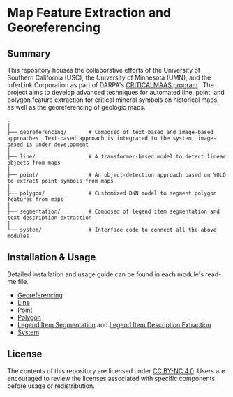 # Map Feature Extraction and Georeferencing

## Summary
This repository houses the collaborative efforts of the University of Southern California (USC), the University of Minnesota (UMN), and the InferLink Corporation as part of DARPA's [CRITICALMAAS program](https://knowledge-computing.github.io/criticalmaas-web/) . 
The project aims to develop advanced techniques for automated line, point, and polygon feature extraction for critical mineral symbols on historical maps, as well as the georeferencing of geologic maps.

```
.
│
├── georeferencing/       # Composed of text-based and image-based approaches. Text-based approach is integrated to the system, image-based is under development
│  
├── line/                 # A transformer-based model to detect linear objects from maps
│
├── point/                # An object-detection approach based on YOLO to extract point symbols from maps
│ 
├── polygon/              # Customized DNN model to segment polygon features from maps
│ 
├── segmentation/         # Composed of legend item segmentation and text description extraction
|
└── system/               # Interface code to connect all the above modules
```

## Installation & Usage

Detailed installation and usage guide can be found in each module's read-me file.
* [Georeferencing](https://github.com/DARPA-CRITICALMAAS/usc-umn-inferlink-ta1/tree/main/georeferencing#readme)
* [Line](https://github.com/DARPA-CRITICALMAAS/usc-umn-inferlink-ta1/tree/main/line#readme)
* [Point](https://github.com/DARPA-CRITICALMAAS/usc-umn-inferlink-ta1/blob/main/point/src/pipeline-scripts/README.md)
* [Polygon](https://github.com/DARPA-CRITICALMAAS/usc-umn-inferlink-ta1/blob/main/polygon/README.md)
* [Legend Item Segmentation](https://github.com/DARPA-CRITICALMAAS/usc-umn-inferlink-ta1/blob/main/segmentation/legend_item_segmentation/README.md) and [Legend Item Description Extraction](https://github.com/DARPA-CRITICALMAAS/usc-umn-inferlink-ta1/blob/main/segmentation/legend_item_description_segment/README.md)
* [System](https://github.com/DARPA-CRITICALMAAS/usc-umn-inferlink-ta1/blob/main/system/README.md)


## License
The contents of this repository are licensed under [CC BY-NC 4.0](https://creativecommons.org/licenses/by-nc/4.0/deed.en). Users are encouraged to review the licenses associated with specific components before usage or redistribution.

